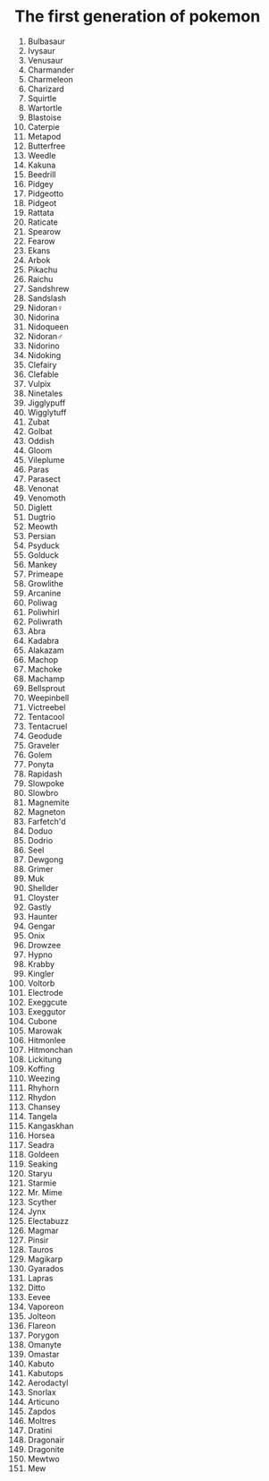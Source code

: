 # The first generation of pokemon

1. Bulbasaur
2. Ivysaur
3. Venusaur
4. Charmander
5. Charmeleon
6. Charizard
7. Squirtle
8. Wartortle
9. Blastoise
10. Caterpie
11. Metapod
12. Butterfree
13. Weedle
14. Kakuna
15. Beedrill
16. Pidgey
17. Pidgeotto
18. Pidgeot
19. Rattata
20. Raticate
21. Spearow
22. Fearow
23. Ekans
24. Arbok
25. Pikachu
26. Raichu
27. Sandshrew
28. Sandslash
29. Nidoran♀
30. Nidorina
31. Nidoqueen
32. Nidoran♂
33. Nidorino
34. Nidoking
35. Clefairy
36. Clefable
37. Vulpix
38. Ninetales
39. Jigglypuff
40. Wigglytuff
41. Zubat
42. Golbat
43. Oddish
44. Gloom
45. Vileplume
46. Paras
47. Parasect
48. Venonat
49. Venomoth
50. Diglett
51. Dugtrio
52. Meowth
53. Persian
54. Psyduck
55. Golduck
56. Mankey
57. Primeape
58. Growlithe
59. Arcanine
60. Poliwag
61. Poliwhirl
62. Poliwrath
63. Abra
64. Kadabra
65. Alakazam
66. Machop
67. Machoke
68. Machamp
69. Bellsprout
70. Weepinbell
71. Victreebel
72. Tentacool
73. Tentacruel
74. Geodude
75. Graveler
76. Golem
77. Ponyta
78. Rapidash
79. Slowpoke
80. Slowbro
81. Magnemite
82. Magneton
83. Farfetch'd
84. Doduo
85. Dodrio
86. Seel
87. Dewgong
88. Grimer
89. Muk
90. Shellder
91. Cloyster
92. Gastly
93. Haunter
94. Gengar
95. Onix
96. Drowzee
97. Hypno
98. Krabby
99. Kingler
100. Voltorb
101. Electrode
102. Exeggcute
103. Exeggutor
104. Cubone
105. Marowak
106. Hitmonlee
107. Hitmonchan
108. Lickitung
109. Koffing
110. Weezing
111. Rhyhorn
112. Rhydon
113. Chansey
114. Tangela
115. Kangaskhan
116. Horsea
117. Seadra
118. Goldeen
119. Seaking
120. Staryu
121. Starmie
122. Mr. Mime
123. Scyther
124. Jynx
125. Electabuzz
126. Magmar
127. Pinsir
128. Tauros
129. Magikarp
130. Gyarados
131. Lapras
132. Ditto
133. Eevee
134. Vaporeon
135. Jolteon
136. Flareon
137. Porygon
138. Omanyte
139. Omastar
140. Kabuto
141. Kabutops
142. Aerodactyl
143. Snorlax
144. Articuno
145. Zapdos
146. Moltres
147. Dratini
148. Dragonair
149. Dragonite
150. Mewtwo
151. Mew